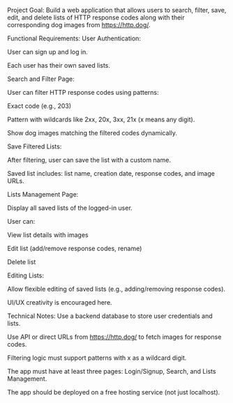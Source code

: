 Project Goal:
Build a web application that allows users to search, filter, save, edit, and delete lists of HTTP response codes along with their corresponding dog images from https://http.dog/.

Functional Requirements:
User Authentication:

User can sign up and log in.

Each user has their own saved lists.

Search and Filter Page:

User can filter HTTP response codes using patterns:

Exact code (e.g., 203)

Pattern with wildcards like 2xx, 20x, 3xx, 21x (x means any digit).

Show dog images matching the filtered codes dynamically.

Save Filtered Lists:

After filtering, user can save the list with a custom name.

Saved list includes: list name, creation date, response codes, and image URLs.

Lists Management Page:

Display all saved lists of the logged-in user.

User can:

View list details with images

Edit list (add/remove response codes, rename)

Delete list

Editing Lists:

Allow flexible editing of saved lists (e.g., adding/removing response codes).

UI/UX creativity is encouraged here.

Technical Notes:
Use a backend database to store user credentials and lists.

Use API or direct URLs from https://http.dog/ to fetch images for response codes.

Filtering logic must support patterns with x as a wildcard digit.

The app must have at least three pages: Login/Signup, Search, and Lists Management.

The app should be deployed on a free hosting service (not just localhost).
